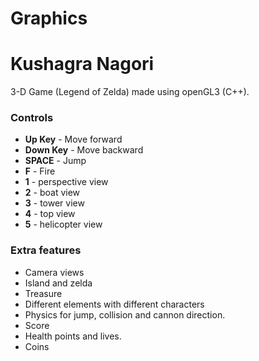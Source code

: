 Graphics
=========
# Kushagra Nagori

3-D Game (Legend of Zelda) made using openGL3 (C++).

### Controls

- **Up Key** - Move forward
- **Down Key** - Move backward
- **SPACE** - Jump
- **F** - Fire
- **1** - perspective view
- **2** - boat view
- **3** - tower view
- **4** - top view
- **5** - helicopter view

### Extra features

- Camera views
- Island and zelda
- Treasure
- Different elements with different characters
- Physics for jump, collision and cannon direction.
- Score
- Health points and lives.
- Coins

